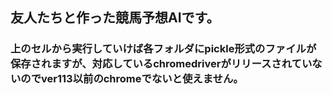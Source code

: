 ## 友人たちと作った競馬予想AIです。
### 上のセルから実行していけば各フォルダにpickle形式のファイルが保存されますが、対応しているchromedriverがリリースされていないのでver113以前のchromeでないと使えません。
